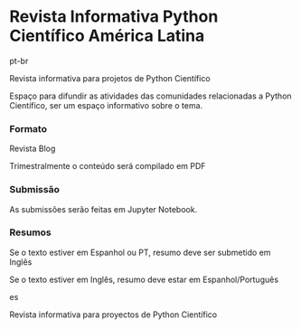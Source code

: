 # Revista Informativa Python Científico América Latina

pt-br

Revista informativa para projetos de Python Científico 

Espaço para difundir as atividades das comunidades relacionadas a Python Científico, ser um espaço informativo sobre o tema.

### Formato
Revista Blog

Trimestralmente o conteúdo será compilado em PDF

### Submissão

As submissões serão feitas em Jupyter Notebook.

### Resumos

Se o texto estiver em Espanhol ou PT, resumo deve ser submetido em Inglês

Se o texto estiver em Inglês, resumo deve estar em Espanhol/Português


es

Revista informativa para proyectos de Python Científico
